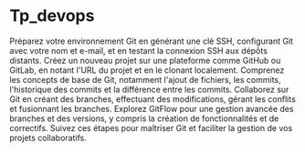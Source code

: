 # Tp_devops
Préparez votre environnement Git en générant une clé SSH, configurant Git avec votre nom et e-mail, et en testant la connexion SSH aux dépôts distants.
Créez un nouveau projet sur une plateforme comme GitHub ou GitLab, en notant l'URL du projet et en le clonant localement.
Comprenez les concepts de base de Git, notamment l'ajout de fichiers, les commits, l'historique des commits et la différence entre les commits.
Collaborez sur Git en créant des branches, effectuant des modifications, gérant les conflits et fusionnant les branches.
Explorez GitFlow pour une gestion avancée des branches et des versions, y compris la création de fonctionnalités et de correctifs. Suivez ces étapes pour maîtriser Git et faciliter la gestion de vos projets collaboratifs.



